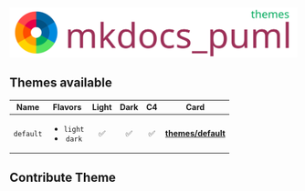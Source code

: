 ![logo](../.docs/logo_themes.svg)

## Themes available

|    **Name**      |    **Flavors**     |  **Light** | **Dark** | **C4** |  **Card**  |
|:----------:|:--------------:|:-----:|:-----:|:------:|:-----------------------:|
|    `default`     | <ul><li>`light`</li><li>`dark`</li></ul> | ✅ | ✅ | ✅ | [**themes/default**](default/README.md) |

## Contribute Theme
